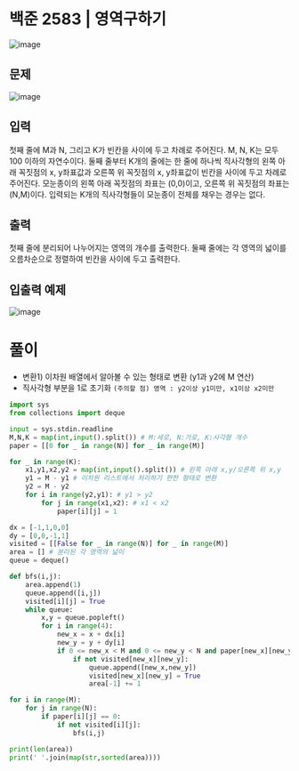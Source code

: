 # 백준 2583 | 영역구하기
![image](https://user-images.githubusercontent.com/62331803/96668805-e7ce2100-1396-11eb-8e69-fa86f197de35.png)
<br>

## 문제
 
![image](https://user-images.githubusercontent.com/62331803/96668831-f9172d80-1396-11eb-939d-7e4a5b513554.png)
<br>

## 입력
첫째 줄에 M과 N, 그리고 K가 빈칸을 사이에 두고 차례로 주어진다. M, N, K는 모두 100 이하의 자연수이다. 둘째 줄부터 K개의 줄에는 한 줄에 하나씩 직사각형의 왼쪽 아래 꼭짓점의 x, y좌표값과 오른쪽 위 꼭짓점의 x, y좌표값이 빈칸을 사이에 두고 차례로 주어진다. 모눈종이의 왼쪽 아래 꼭짓점의 좌표는 (0,0)이고, 오른쪽 위 꼭짓점의 좌표는(N,M)이다. 입력되는 K개의 직사각형들이 모눈종이 전체를 채우는 경우는 없다.


## 출력
첫째 줄에 분리되어 나누어지는 영역의 개수를 출력한다. 둘째 줄에는 각 영역의 넓이를 오름차순으로 정렬하여 빈칸을 사이에 두고 출력한다.


## 입출력 예제
![image](https://user-images.githubusercontent.com/62331803/96668884-13e9a200-1397-11eb-9aa3-506002945cfb.png)
<br>

# 풀이
- 변환1) 이차원 배열에서 알아볼 수 있는 형태로 변환 (y1과 y2에 M 연산)
- 직사각형 부분을 1로 초기화 `(주의할 점) 영역 : y2이상 y1미만, x1이상 x2미만`
```python
import sys
from collections import deque

input = sys.stdin.readline
M,N,K = map(int,input().split()) # M:세로, N:가로, K:사각형 개수
paper = [[0 for _ in range(N)] for _ in range(M)]

for _ in range(K):
    x1,y1,x2,y2 = map(int,input().split()) # 왼쪽 아래 x,y/오른쪽 위 x,y
    y1 = M - y1 # 이차원 리스트에서 처리하기 편한 형태로 변환
    y2 = M - y2 
    for i in range(y2,y1): # y1 > y2
        for j in range(x1,x2): # x1 < x2
            paper[i][j] = 1

dx = [-1,1,0,0]
dy = [0,0,-1,1]
visited = [[False for _ in range(N)] for _ in range(M)]
area = [] # 분리된 각 영역의 넓이
queue = deque()

def bfs(i,j):
    area.append(1)
    queue.append([i,j])
    visited[i][j] = True
    while queue:
        x,y = queue.popleft()
        for i in range(4):
            new_x = x + dx[i]
            new_y = y + dy[i]
            if 0 <= new_x < M and 0 <= new_y < N and paper[new_x][new_y] == 0:
                if not visited[new_x][new_y]:
                    queue.append([new_x,new_y])
                    visited[new_x][new_y] = True
                    area[-1] += 1

for i in range(M):
    for j in range(N):
        if paper[i][j] == 0:
            if not visited[i][j]:
                bfs(i,j)

print(len(area))
print(' '.join(map(str,sorted(area))))
```